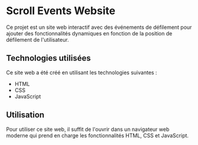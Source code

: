 # Scroll Events Website

Ce projet est un site web interactif avec des événements de défilement pour ajouter des fonctionnalités dynamiques en fonction de la position de défilement de l'utilisateur.

## Technologies utilisées

Ce site web a été créé en utilisant les technologies suivantes :

- HTML
- CSS
- JavaScript

## Utilisation

Pour utiliser ce site web, il suffit de l'ouvrir dans un navigateur web moderne qui prend en charge les fonctionnalités HTML, CSS et JavaScript.
